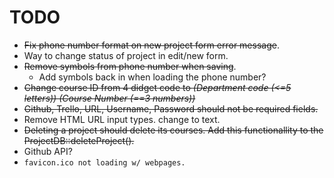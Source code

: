 # TODO
* ~~Fix phone number format on new project form error message~~.
* Way to change status of project in edit/new form.
* ~~Remove symbols from phone number when saving~~.
	* Add symbols back in when loading the phone number?
* ~~Change course ID from 4 didget code to *(Department code (<=5 letters)) (Course Number (==3 numbers))*~~
* ~~Github, Trello, URL, Username, Password should not be required fields.~~
* Remove HTML URL input types. change to text.
* ~~Deleting a project should delete its courses. Add this functionallity to the ProjectDB::deleteProject().~~
* Github API?
* ``favicon.ico not loading w/ webpages.``
